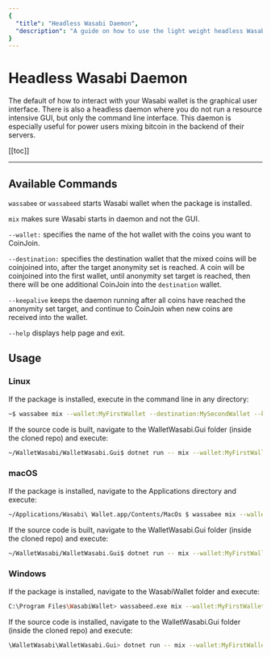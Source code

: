 ```yaml
---
{
  "title": "Headless Wasabi Daemon",
  "description": "A guide on how to use the light weight headless Wasabi daemon to mix your coins. This is the Wasabi documentation, an archive of knowledge about the open-source, non-custodial and privacy-focused Bitcoin wallet for desktop."
}
---
```


# Headless Wasabi Daemon
The default of how to interact with your Wasabi wallet is the graphical user interface.
There is also a headless daemon where you do not run a resource intensive GUI, but only the command line interface.
This daemon is especially useful for power users mixing bitcoin in the backend of their servers. 

[[toc]]

---

## Available Commands

`wassabee` or `wassabeed` starts Wasabi wallet when the package is installed.

`mix` makes sure Wasabi starts in daemon and not the GUI.

`--wallet:` specifies the name of the hot wallet with the coins you want to CoinJoin.

`--destination:` specifies the destination wallet that the mixed coins will be coinjoined into, after the target anonymity set is reached.
A coin will be coinjoined into the first wallet, until anonymity set target is reached, then there will be one additional CoinJoin into the `destination` wallet.

`--keepalive` keeps the daemon running after all coins have reached the anonymity set target, and continue to CoinJoin when new coins are received into the wallet.

`--help` displays help page and exit.


## Usage

### Linux

If the package is installed, execute in the command line in any directory: 

```bash
~$ wassabee mix --wallet:MyFirstWallet --destination:MySecondWallet --keepalive
```

If the source code is built, navigate to the WalletWasabi.Gui folder (inside the cloned repo) and execute:

```bash
~/WalletWasabi/WalletWasabi.Gui$ dotnet run -- mix --wallet:MyFirstWallet --destination:MySecondWallet --keepalive
```

### macOS

If the package is installed, navigate to the Applications directory and execute: 

```bash
~/Applications/Wasabi\ Wallet.app/Contents/MacOs $ wassabee mix --wallet:MyFirstWallet --destination:MySecondWallet --keepalive
```

If the source code is built, navigate to the WalletWasabi.Gui folder (inside the cloned repo) and execute:

```bash
~/WalletWasabi/WalletWasabi.Gui$ dotnet run -- mix --wallet:MyFirstWallet --destination:MySecondWallet --keepalive
```

### Windows

If the package is installed, navigate to the WasabiWallet folder and execute:

```bash
C:\Program Files\WasabiWallet> wassabeed.exe mix --wallet:MyFirstWallet --destination:MySecondWallet --keepalive
```

If the source code is installed, navigate to the WalletWasabi.Gui folder (inside the cloned repo) and execute:

```bash
\WalletWasabi\WalletWasabi.Gui> dotnet run -- mix --wallet:MyFirstWallet --destination:MySecondWallet --keepalive
```
